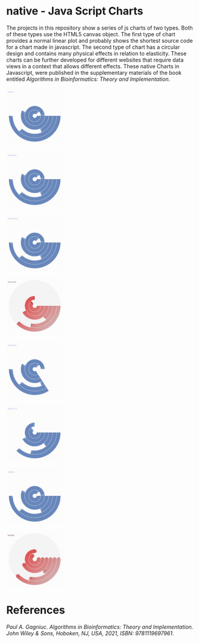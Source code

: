 # native - Java Script Charts

The projects in this repository show a series of js charts of two types. Both of these types use the HTML5 canvas object. The first type of chart provides a normal linear plot and probably shows the shortest source code for a chart made in javascript. The second type of chart has a circular design and contains many physical effects in relation to  elasticity. These charts can be further developed for different websites that require data views in a context that allows different effects. These native Charts in Javascript, were published in the supplementary materials of the book entitled <i>Algorithms in Bioinformatics: Theory and Implementation</i>.

<kbd><img src="https://github.com/Gagniuc/Native-Charts/blob/main/%5BChart%203%5D%20(circular%20animated%20-%20decent).gif" width="150" /></kbd>

<kbd><img src="https://github.com/Gagniuc/Native-Charts/blob/main/%5BChart%204%5D%20(circular%20animated%20-%20still%20decent).gif" width="150" /></kbd>

<kbd><img src="https://github.com/Gagniuc/Native-Charts/blob/main/%5BChart%205%5D%20(circular%20animated%20-%20cool%20forward).gif" width="150" /></kbd>

<kbd><img src="https://github.com/Gagniuc/Native-Charts/blob/main/%5BChart%207%5D%20(circular%20animated%20-%20even%20more%20cool).gif" width="150" /></kbd>

<kbd><img src="https://github.com/Gagniuc/Native-Charts/blob/main/%5BChart%208%5D%20(circular%20animated%20-%20interesting).gif" width="150" /></kbd>

<kbd><img src="https://github.com/Gagniuc/Native-Charts/blob/main/%5BChart%209%5D%20(circular%20animated%20-%20stop%20at%20270).gif" width="150" /></kbd>

<kbd><img src="https://github.com/Gagniuc/Native-Charts/blob/main/%5BChart%2010%5D%20(circular%20animated%20-%20fantastic).gif" width="150" /></kbd>

<kbd><img src="https://github.com/Gagniuc/Native-Charts/blob/main/%5BChart%2011%5D%20(circular%20animated%20-%20even%20more%20fantastic).gif" width="150" /></kbd>

# References

<i>Paul A. Gagniuc. Algorithms in Bioinformatics: Theory and Implementation. John Wiley & Sons, Hoboken, NJ, USA, 2021, ISBN: 9781119697961.</i>
